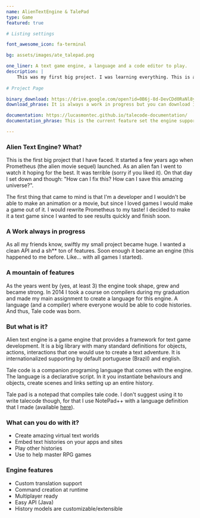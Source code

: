 ```yaml
---
name: AlienTextEngine & TalePad
type: Game
featured: true

# Listing settings

font_awesome_icon: fa-terminal

bg: assets/images/ate_talepad.png

one_liner: A text game engine, a language and a code editor to play.
description: |
    This was my first big project. I was learning everything. This is a text engine that provides tools to make <i>retro</i> text based games. In this project I have also created a language called TaleCode to describe interactive histories.
    
# Project Page

binary_download: https://drive.google.com/open?id=0B6j-8d-DevCDd0RaNl8yRUdKQm8
download_phrase: It is always a work in progress but you can download it and check it out.

documentation: https://lucasmontec.github.io/talecode-documentation/
documentation_phrase: This is the current feature set the engine supports.

---
```


### Alien Text Engine? What?

This is the first big project that I have faced. It started a few years ago when Prometheus (the alien movie sequel) launched. As an alien fan I went to watch it hoping for the best. It was terrible (sorry if you liked it). On that day I set down and though: "How can I fix this? How can I save this amazing universe?".

The first thing that came to mind is that I'm a developer and I wouldn't be able to make an animation or a movie, but since I loved games I would make a game out of it. I would rewrite Prometheus to my taste! I decided to make it a text game since I wanted to see results quickly and finish soon.

### A Work always in progress

As all my friends know, swiftly my small project became huge. I wanted a clean API and a sh** ton of features. Soon enough it became an engine (this happened to me before. Like... with all games I started).

### A mountain of features

As the years went by (yes, at least 3) the engine took shape, grew and became strong. In 2014 I took a course on compilers during my graduation and made my main assignment to create a language for this engine. A language (and a compiler) where everyone would be able to code histories. And thus, Tale code was born.

### But what is it?

Alien text engine is a game engine that provides a framework for text game development. It is a big library with many standard definitions for objects, actions, interactions that one would use to create a text adventure. It is internationalized supporting by default portuguese (Brazil) and english.

Tale code is a companion programing language that comes with the engine. The language is a declarative script. In it you instantiate behaviours and objects, create scenes and links setting up an entire history.

Tale pad is a notepad that compiles tale code. I don't suggest using it to write talecode though, for that I use NotePad++ with a language definition that I made (available <a href="https://drive.google.com/open?id=0B6j-8d-DevCDdjZmRmVwRmppbmM">here</a>).

### What can you do with it?

* Create amazing virtual text worlds
* Embed text histories on your apps and sites
* Play other histories
* Use to help master RPG games

### Engine features

* Custom translation support
* Command creation at runtime
* Multiplayer ready
* Easy API (Java)
* History models are customizable/extensible
